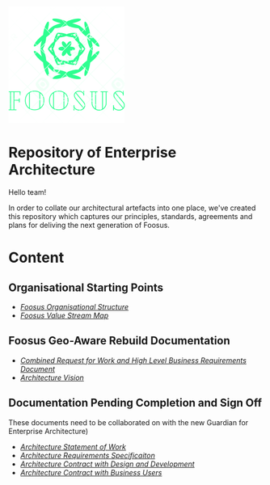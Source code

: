 ![Foosus Logo](./images/foosus.png)
# Repository of Enterprise Architecture

Hello team!

In order to collate our architectural artefacts into one place, we've created this repository which captures our principles, standards, agreements and plans for deliving the next generation of Foosus.

# Content
## Organisational Starting Points

* *[Foosus Organisational Structure](./artefacts/organisation)*
* *[Foosus Value Stream Map](./artefacts/organisation/value-stream-map)*

## Foosus Geo-Aware Rebuild Documentation
* *[Combined Request for Work and High Level Business Requirements Document](artefacts/architecture/request-for-architectural-work)*
* *[Architecture Vision](./artefacts/architecture/vision/)*


## Documentation Pending Completion and Sign Off
These documents need to be collaborated on with the new Guardian for Enterprise Architecture)
* *[Architecture Statement of Work](./artefacts/architecture/statement-of-work)*
* *[Architecture Requirements Specificaiton](./artefacts/architecture/architecture-requirements-specification)*
* *[Architecture Contract with Design and Development](./artefacts/architecture/architectural-contract-development)*
* *[Architecture Contract with Business Users](./artefacts/architecture/architecture-contract-with-business)*

